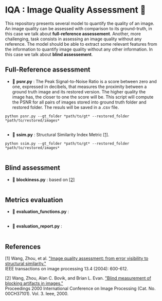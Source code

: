 # IQA : Image Quality Assessment 🧐

This repository presents several model to quantify the quality of an image. An image quality can be assessed with comparison to its ground-truth, in
this case we talk about **full-reference assessement**. Another, more challenging, task consists in assessing an image quality without any reference.
The model should be able to extract some relevant features from the information to quantify image quality without any other information. In this case
we talk about **blind assessement**. 

## Full-Reference assessment

- 📝 **psnr.py** : The Peak Signal-to-Noise Ratio is a score between zero and one, expressed in decibels, that measures the proximity between a
ground truth image and its restored version. The higher quality the image has, the closer to one the score will be. This script will compute the 
PSNR for all pairs of images stored into ground truth folder and restored folder. The resuls will be saved in a .csv file. 

`python psnr.py --gt_folder *path/to/gt* --restored_folder *path/to/restored/images*` </br></br>


- 📝 **ssim.py** : Structural Similarity Index Metric [[1]](#1).

`python ssim.py --gt_folder *path/to/gt* --restored_folder *path/to/restored/images*` </br></br>


## Blind assessment

- 📝 **blockiness.py** : based on [[2]](#2) </br></br>


## Metrics evaluation

- 📝 **evaluation_functions.py** : </br></br>


- 📝 **evaluation_report.py** : </br></br>


## References

<a id="1">[1]</a> Wang, Zhou, et al. ["Image quality assessment: from error visibility to structural similarity."](https://ece.uwaterloo.ca/~z70wang/publications/ssim.pdf) </br>
IEEE transactions on image processing 13.4 (2004): 600-612.

<a id="2">[2]</a> Wang, Zhou, Alan C. Bovik, and Brian L. Evan. ["Blind measurement of blocking artifacts in images."](https://users.ece.utexas.edu/~bevans/courses/ee381k/projects/fall98/zhou/report.pdf)</br>
Proceedings 2000 International Conference on Image Processing (Cat. No. 00CH37101). Vol. 3. Ieee, 2000.
